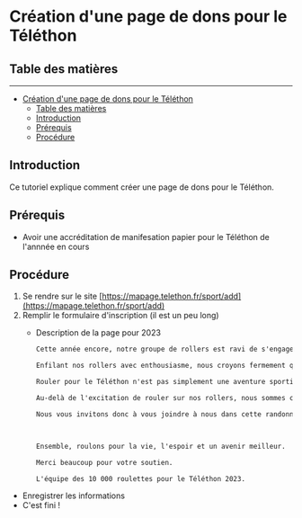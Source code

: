 # Création d'une page de dons pour le Téléthon

## Table des matières

***

- [Création d'une page de dons pour le Téléthon](#création-dune-page-de-dons-pour-le-téléthon)
  - [Table des matières](#table-des-matières)
  - [Introduction](#introduction)
  - [Prérequis](#prérequis)
  - [Procédure](#procédure)
  
<div style="page-break-after: always;"></div>

## Introduction

Ce tutoriel explique comment créer une page de dons pour le Téléthon.

## Prérequis

- Avoir une accréditation de manifesation papier pour le Téléthon de l'annnée en cours

## Procédure

1. Se rendre sur le site [https://mapage.telethon.fr/sport/add](https://mapage.telethon.fr/sport/add)
2. Remplir le formulaire d'inscription (il est un peu long)
    - Description de la page pour 2023

      ```txt
      Cette année encore, notre groupe de rollers est ravi de s'engager dans une aventure extraordinaire au profit du Téléthon 2023. Nous mettons nos patins en action pour une cause qui nous tient particulièrement à coeur, et nous souhaitons partager avec vous notre motivation profonde.

      Enfilant nos rollers avec enthousiasme, nous croyons fermement que la solidarité et l'action communautaire peuvent faire une différence significative dans la vie de ceux qui en ont le plus besoin. Le Téléthon incarne cette force collective qui transcende les frontières et rassemble les individus autour d'un objectif commun : soutenir la recherche médicale pour vaincre les maladies génétiques rares.

      Rouler pour le Téléthon n'est pas simplement une aventure sportive, mais un moyen pour nous de contribuer à l'espoir et à la guérison. Chaque coup de patin représente un pas de plus vers la découverte de traitements novateurs, offrant ainsi une lueur d'espoir aux familles touchées par ces conditions médicales difficiles.

      Au-delà de l'excitation de rouler sur nos rollers, nous sommes conscients que notre participation a un impact réel. Chacune de vos contributions, qu'elles soient financières ou symboliques, contribue à faire avancer la recherche et à offrir une meilleure qualité de vie à ceux qui luttent contre des maladies rares.

      Nous vous invitons donc à vous joindre à nous dans cette randonnée pour le Téléthon 2023. Ensemble, faisons de chaque tour de roulette un geste de solidarité, d'espoir et de soutien envers ceux qui se battent courageusement contre l'adversité. Votre participation, qu'elle soit sur les roulettes ou par un don, est une étape cruciale sur la voie de la guérison et du progrès médical.



      Ensemble, roulons pour la vie, l'espoir et un avenir meilleur.

      Merci beaucoup pour votre soutien.

      L'équipe des 10 000 roulettes pour le Téléthon 2023.
      ```

- Enregistrer les informations
- C'est fini !
